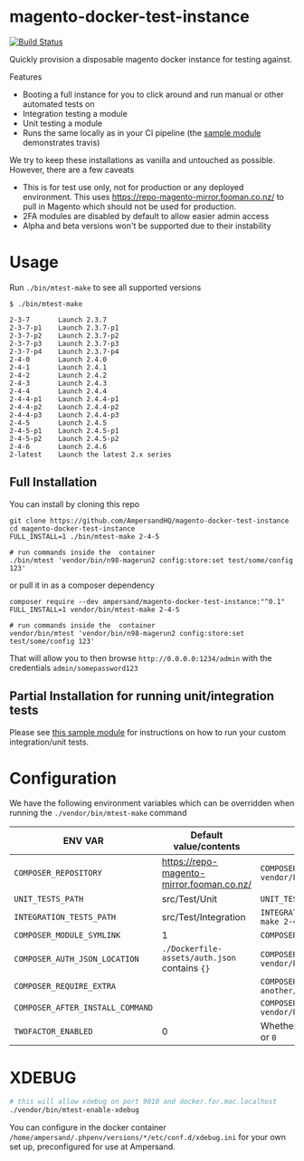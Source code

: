 # magento-docker-test-instance

[![Build Status](https://app.travis-ci.com/AmpersandHQ/magento-docker-test-instance.svg?branch=master)](https://app.travis-ci.com/AmpersandHQ/magento-docker-test-instance)

Quickly provision a disposable magento docker instance for testing against.

Features
- Booting a full instance for you to click around and run manual or other automated tests on
- Integration testing a module
- Unit testing a module
- Runs the same locally as in your CI pipeline (the [sample module](https://github.com/AmpersandHQ/magento-docker-test-instance/tree/sample) demonstrates travis)

We try to keep these installations as vanilla and untouched as possible. However, there are a few caveats
- This is for test use only, not for production or any deployed environment. This uses https://repo-magento-mirror.fooman.co.nz/ to pull in Magento which should not be used for production.
- 2FA modules are disabled by default to allow easier admin access
- Alpha and beta versions won't be supported due to their instability

# Usage 

Run `./bin/mtest-make` to see all supported versions

```
$ ./bin/mtest-make

2-3-7       Launch 2.3.7
2-3-7-p1    Launch 2.3.7-p1
2-3-7-p2    Launch 2.3.7-p2
2-3-7-p3    Launch 2.3.7-p3
2-3-7-p4    Launch 2.3.7-p4
2-4-0       Launch 2.4.0
2-4-1       Launch 2.4.1
2-4-2       Launch 2.4.2
2-4-3       Launch 2.4.3
2-4-4       Launch 2.4.4
2-4-4-p1    Launch 2.4.4-p1
2-4-4-p2    Launch 2.4.4-p2
2-4-4-p3    Launch 2.4.4-p3
2-4-5       Launch 2.4.5
2-4-5-p1    Launch 2.4.5-p1
2-4-5-p2    Launch 2.4.5-p2
2-4-6       Launch 2.4.6
2-latest    Launch the latest 2.x series

```

## Full Installation

You can install by cloning this repo
```
git clone https://github.com/AmpersandHQ/magento-docker-test-instance
cd magento-docker-test-instance
FULL_INSTALL=1 ./bin/mtest-make 2-4-5

# run commands inside the  container
./bin/mtest 'vendor/bin/n98-magerun2 config:store:set test/some/config 123'
```

or pull it in as a composer dependency

```
composer require --dev ampersand/magento-docker-test-instance:"^0.1"
FULL_INSTALL=1 vendor/bin/mtest-make 2-4-5

# run commands inside the  container
vendor/bin/mtest 'vendor/bin/n98-magerun2 config:store:set test/some/config 123'
```

That will allow you to then browse `http://0.0.0.0:1234/admin` with the credentials `admin/somepassword123`

## Partial Installation for running unit/integration tests

Please see [this sample module](https://github.com/AmpersandHQ/magento-docker-test-instance/tree/sample) for instructions on how to run your custom integration/unit tests.

# Configuration

We have the following environment variables which can be overridden when running the `./vendor/bin/mtest-make` command

| ENV VAR  	                       | Default value/contents	                       | Example                                                                                               | 
|----------------------------------|-----------------------------------------------|-------------------------------------------------------------------------------------------------------|
| `COMPOSER_REPOSITORY` 	          | https://repo-magento-mirror.fooman.co.nz/     | `COMPOSER_REPOSITORY='https://repo.packagist.com/your_org_here/' vendor/bin/mtest-make 2-4-5`         |
| `UNIT_TESTS_PATH`                | src/Test/Unit                                 | `UNIT_TESTS_PATH='Tests/Unit' vendor/bin/mtest-make 2-4-5`                                            | 
| `INTEGRATION_TESTS_PATH`	        | 	src/Test/Integration                         | `INTEGRATION_TESTS_PATH='Tests/Integration' vendor/bin/mtest-make 2-4-5`                              | 
| `COMPOSER_MODULE_SYMLINK`	       | 	1                                            | `COMPOSER_MODULE_SYMLINK=0 vendor/bin/mtest-make 2-4-5`                                                      | 
| `COMPOSER_AUTH_JSON_LOCATION`    | `./Dockerfile-assets/auth.json` contains `{}` | `COMPOSER_AUTH_JSON_LOCATION=~/.composer/auth.json vendor/bin/mtest-make 2-4-5`                       | 
 | `COMPOSER_REQUIRE_EXTRA`         |                                               | `COMPOSER_REQUIRE_EXTRA='some/suggested-module another/suggested-module' vendor/bin/mtest-make 2-4-5` |
 | `COMPOSER_AFTER_INSTALL_COMMAND` |                                               | `COMPOSER_AFTER_INSTALL_COMMAND='cp foo.txt bar.txt' vendor/bin/mtest-make 2-4-5`                     | 
 | `TWOFACTOR_ENABLED`              | 0                                             | Whether the magento 2fa modules are enabled by default, can be `1` or `0`                             |

# XDEBUG

```bash
# this will allow xdebug on port 9010 and docker.for.mac.localhost
./vendor/bin/mtest-enable-xdebug 
```

You can configure in the docker container `/home/ampersand/.phpenv/versions/*/etc/conf.d/xdebug.ini` for your own set up, preconfigured for use at Ampersand.